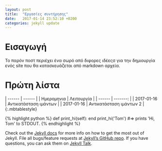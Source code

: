 ```yaml
---
layout: post
title:  "Εργασίες συντήρησης"
date:   2017-01-14 23:52:10 +0200
categories: jekyll update
---
```


# Εισαγωγή
Το παρόν ποστ περιέχει ένα σωρό από διφορες ιδέεςσ για την δημιουργία ενός site που θα κατασκευάζεται από markdown αρχεία.

# Πρώτη λίστα

| ------ | ------ |
|  Ημερομηνια | Λειτουργία |
|  ------ | -------: |
|   2017-01-16 | Αντικατάσταση ιμάντων |
|   2017-01-16 | Αντικατάσταση ιμάντων 2 |
{:.mbtablestyle}

{% highlight python %}
def print_hi(self):
end
print_hi('Tom')
#=> prints 'Hi, Tom' to STDOUT.
{% endhighlight %}



Check out the [Jekyll docs][jekyll-docs] for more info on how to get the most out of Jekyll. File all bugs/feature requests at [Jekyll’s GitHub repo][jekyll-gh]. If you have questions, you can ask them on [Jekyll Talk][jekyll-talk].

[jekyll-docs]: http://jekyllrb.com/docs/home
[jekyll-gh]:   https://github.com/jekyll/jekyll
[jekyll-talk]: https://talk.jekyllrb.com/

